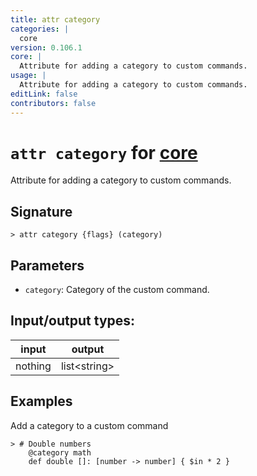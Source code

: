 ```yaml
---
title: attr category
categories: |
  core
version: 0.106.1
core: |
  Attribute for adding a category to custom commands.
usage: |
  Attribute for adding a category to custom commands.
editLink: false
contributors: false
---
```

<!-- This file is automatically generated. Please edit the command in https://github.com/nushell/nushell instead. -->

# `attr category` for [core](/commands/categories/core.md)

<div class='command-title'>Attribute for adding a category to custom commands.</div>

## Signature

```> attr category {flags} (category)```

## Parameters

 -  `category`: Category of the custom command.


## Input/output types:

| input   | output       |
| ------- | ------------ |
| nothing | list&lt;string&gt; |
## Examples

Add a category to a custom command
```nu
> # Double numbers
    @category math
    def double []: [number -> number] { $in * 2 }

```
